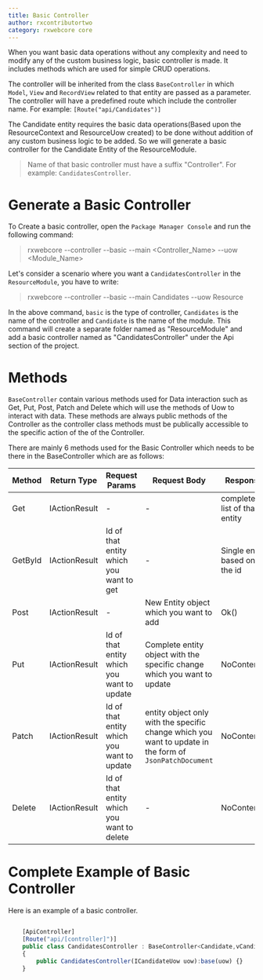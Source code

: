 ```yaml
---
title: Basic Controller
author: rxcontributortwo
category: rxwebcore core
---
```


When you want basic data operations without any complexity and need to modify any of the custom business logic, basic controller is made. It includes methods which are used for simple CRUD operations.

The controller will be inherited from the class `BaseController` in which  `Model`, `View` and `RecordView` related to that entity are passed as a parameter. The controller will have a predefined route which include the controller name. For example: `[Route("api/Candidates")]`

The Candidate entity requires the basic data operations(Based upon the ResourceContext and ResourceUow created) to be done without addition of any custom business logic to be added. So we will generate a basic controller for the Candidate Entity of the ResourceModule.

> Name of that basic controller must have a suffix "Controller". For example: `CandidatesController`.

# Generate a Basic Controller

To Create a basic controller, open the `Package Manager Console` and run the following command:

> rxwebcore --controller --basic --main <Controller_Name> --uow <Module_Name>

Let's consider a scenario where you want a `CandidatesController` in the `ResourceModule`, you have to write:

> rxwebcore --controller --basic --main Candidates --uow Resource

In the above command, `basic` is the type of controller, `Candidates` is the name of the controller and `Candidate` is the name of the module. This command will create a separate folder named as "ResourceModule" and add a basic controller named as "CandidatesController" under the Api section of the project. 

# Methods

`BaseController` contain various methods used for Data interaction such as Get, Put, Post, Patch and Delete which will use the methods of Uow to interact with data. These methods are always public methods of the Controller as the controller class methods must be publically accessible to the specific action of the of the Controller. 

There are mainly 6 methods used for the Basic Controller which needs to be there in the BaseController which are as follows: 

| Method | Return Type | Request Params | Request Body | Response|
| ----------- | ----------- | ----------- | ----------- | ----------- | 
| Get | IActionResult | - | - | complete list of that entity |
| GetById | IActionResult | Id of that entity which you want to get | - | Single entity based on the id |
| Post | IActionResult | - | New Entity object which you want to add | Ok() |
| Put | IActionResult | Id of that entity which you want to update | Complete entity object with the specific change which you want to update | NoContent() |
| Patch | IActionResult | Id of that entity which you want to update | entity object only with the specific change which you want to update in the form of `JsonPatchDocument` | NoContent() |
| Delete | IActionResult | Id of that entity which you want to delete | - | NoContent() |

# Complete Example of Basic Controller 

Here is an example of a basic controller.

```js

    [ApiController]
    [Route("api/[controller]")]
	public class CandidatesController : BaseController<Candidate,vCandidate,vCandidateRecord>
    {
        public CandidatesController(ICandidateUow uow):base(uow) {}
    }

```